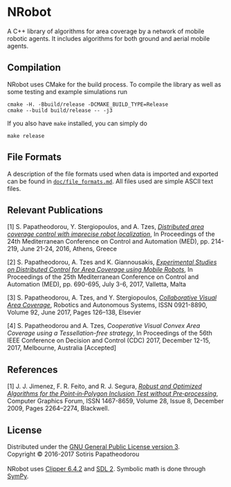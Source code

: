 # NRobot
A C++ library of algorithms for area coverage by a network of mobile robotic
agents. It includes algorithms for both ground and aerial mobile agents.

## Compilation
NRobot uses CMake for the build process. To compile the library as well as some
testing and example simulations run
```
cmake -H. -Bbuild/release -DCMAKE_BUILD_TYPE=Release
cmake --build build/release -- -j3
```

If you also have `make` installed, you can simply do
```
make release
```

## File Formats
A description of the file formats used when data is imported and exported can be found in [`doc/file_formats.md`](./doc/file_formats.md). All files used are simple ASCII text files.

## Relevant Publications
[1] S. Papatheodorou, Y. Stergiopoulos, and A. Tzes, [*Distributed area coverage control with imprecise robot localization*](http://ieeexplore.ieee.org/document/7535920/), In Proceedings of the 24th Mediterranean Conference on Control and Automation (MED), pp. 214-219, June 21-24, 2016, Athens, Greece

[2] S. Papatheodorou, A. Tzes and K. Giannousakis, [*Experimental Studies on Distributed Control for Area Coverage using Mobile Robots*](https://doi.org/10.1109/MED.2017.7984198), In Proceedings of the 25th Mediterranean Conference on Control and Automation (MED), pp. 690-695, July 3-6, 2017, Valletta, Malta

[3] S. Papatheodorou, A. Tzes, and Y. Stergiopoulos, [*Collaborative Visual Area Coverage*](https://doi.org/10.1016/j.robot.2017.03.005), Robotics and Autonomous Systems, ISSN 0921-8890, Volume 92, June 2017, Pages 126–138, Elsevier

[4] S. Papatheodorou and A. Tzes, *Cooperative Visual Convex Area Coverage using a Tessellation-free strategy*, In Proceedings of the 56th IEEE Conference on Decision and Control (CDC) 2017, December 12-15, 2017, Melbourne, Australia [Accepted]

## References
[1] J. J. Jimenez, F. R. Feito, and R. J. Segura, [*Robust and Optimized Algorithms for the Point‐in‐Polygon Inclusion Test without Pre‐processing*](https://doi.org/10.1111/j.1467-8659.2009.01481.x), Computer Graphics Forum, ISSN 1467-8659, Volume 28, Issue 8, December 2009, Pages 2264–2274, Blackwell.

## License
Distributed under the [GNU General Public License version 3](LICENSE.txt).
<br>
Copyright © 2016-2017 Sotiris Papatheodorou
<br>
<br>
NRobot uses [Clipper 6.4.2](http://angusj.com/delphi/clipper.php) and
[SDL 2](https://www.libsdl.org/). Symbolic math is done through
[SymPy](http://www.sympy.org/en/index.html).
